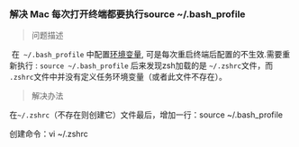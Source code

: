 ### 解决 Mac 每次打开终端都要执行source ~/.bash_profile

> 问题描述

​		在` ~/.bash_profile` 中配置[环境变量](https://so.csdn.net/so/search?q=环境变量&spm=1001.2101.3001.7020), 可是每次重启终端后配置的不生效.需要重新执行 : `source ~/.bash_profile`
后来发现zsh加载的是 `~/.zshrc`文件，而 `.zshrc`文件中并没有定义任务环境变量（或者此文件不存在）。

>解决办法

在`~/.zshrc`（不存在则创建它）文件最后，增加一行：source ~/.bash_profile 

创建命令：vi  ~/.zshrc